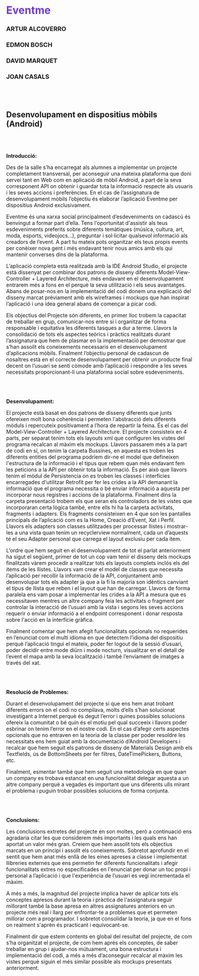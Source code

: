 ﻿

<h1 style="color:#6D39DC; font-weight:bold">Eventme</h1>

### **ARTUR ALCOVERRO**

### **EDMON BOSCH**

### **DAVID MARQUET**

### **JOAN CASALS**

 <br/><br/>
## **Desenvolupament en dispositius mòbils (Android)**
 <br/><br/>

**Introducció:**

Des de la salle s’ha encarregat als alumnes a implementar un projecte completament transversal, per aconseguir una mateixa plataforma que doni servei tant en Web com en aplicació de mòbil Android, a part de la seva corresponent API on obtenir i guardar tota la informació respecte als usuaris i les seves accions i preferències. En el cas de l’assignatura de desenvolupament mòbils l’objectiu és elaborar l’aplicació Eventme per dispositius Android exclusivament.

Eventme és una xarxa social principalment d’esdeveniments on cadascú és benvingut a formar part d’ella. Tens l'oportunitat d'assistir als teus esdeveniments preferits sobre diferents temàtiques (música, cultura, art, moda, esports, videojocs…), preguntar i sol·licitar qualsevol informació als creadors de l’event. A part tu mateix pots organitzar els teus propis events per conèixer nova gent i més endavant tenir nous amics amb els qui mantenir converses dins de la plataforma.

L’aplicació completa està realitzada amb la IDE Android Studio, el projecte està dissenyat per combinar dos patrons de disseny diferents Model-View-Controller + Layered Architecture, més endavant en el desenvolupament entrarem més a fons en el perquè la seva utilització i els seus avantatges. Abans de posar-nos en la implementació del codi donem una explicació del disseny marcat prèviament amb els wireframes i mockups que han inspirat l’aplicació i una idea general abans de començar a picar codi.

Els objectius del Projecte són diferents, en primer lloc trobem la capacitat de treballar en grup, comunicar-nos entre si i organitzar de forma responsable i equitativa les diferents tasques a dur a terme. Llavors la consolidació de tots els aspectes teòrics i pràctics realitzats durant l’assignatura que hem de plasmar en la implementació per demostrar que s’han assolit els coneixements necessaris en el desenvolupament d’aplicacions mòbils. Finalment l’objectiu personal de cadascun de nosaltres està en el correcte desenvolupament per obtenir un producte final decent on l’usuari se senti còmode amb l’aplicació i respondre a les seves necessitats proporcionant-li una plataforma social sobre esdeveniments.

 <br/><br/>


**Desenvolupament:**

El projecte està basat en dos patrons de disseny diferents que junts ofereixen molt bona coherència i permeten l'abstracció dels diferents mòduls i repercuteix positivament a l’hora de repartir la feina. És el cas del Model-View-Controller + Layered Architecture. El projecte consisteix en 4 parts, per separat tenim tots els layouts xml que configuren les vistes del programa recalcan al màxim els mockups. Llavors passarem més a la part de codi en sí, on tenim la carpeta Bussines, en aquesta es troben les diferents entities del programa podríem dir-ne el model que defineixen l'estructura de la informació i el tipus que rebem quan més endavant fem les peticions a la API per obtenir tota la informació. És per això que llavors tenim el mòdul de Persistencia on es troben les classes i interfícies encarregades d'utilitzar Retrofit per fer les crides a la API demanant la informació que el programa necessita o bé enviar informació a aquesta per incorporar nous registres i accions de la plataforma. Finalment dins la carpeta presentació trobem els que seran els controladors de les vistes que incorporaran certa lògica també, entre ells hi ha la carpeta activitats, fragments i adapters. Els fragments consisteixen en 4 que son les pantalles principals de l’aplicació com es la Home, Creació d’Event, Xat i Perfil. Llavors els adapters son classes utilitzades per processar llistes i mostrar-les a una vista quan tenim un recyclerview normalment, cada un d’aquests té el seu Adapter personal que carrega el layout exclusiu per cada item.

L’ordre que hem seguit en el desenvolupament de tot el parlat anteriorment ha sigut el següent, primer de tot un cop vam tenir el disseny dels mockups finalitzats vàrem procedir a realitzar tots els layouts complets inclós els del items de les llistes. Llavors vam crear el model de classes que necessita l’aplicació per recollir la informació de la API, conjuntament amb desenvolupar tots els adapter ja que a la fi la majoria son idèntics canviant el tipus de llista que reben i el layout que han de carregar. Llavors de forma paralela ens vam posar a implementar les crides a la API a mesura que es necessitaven mentres un altre company feia les activitats o fragment per controlar la interacció de l’usuari amb la vista i segons les seves accions requerir o enviar informació a el endpoint corresponent i donar resposta sobre l'acció en la interfície gràfica.

Finalment comentar que hem afegit funcionalitats opcionals no requerides en l’enunciat com el multi idioma en que detectem l’idioma del dispositiu perquè l’aplicació tingui el mateix, poder fer logout de la sessió d’usuari, poder decidir entre mode diürn i mode nocturn, visualitzar en el detall de l’event el mapa amb la seva localització i també l’enviament de imatges a través del xat.

 <br/><br/>

**Resolució de Problemes:**

Durant el desenvolupament del projecte si que ens hem anat trobant diferents errors on el codi no compilava, molts d’ells s’han solucionat investigant a Internet perquè és degut l’error i quines possibles solucions ofereix la comunitat o bé quin és el motiu pel qual succeeix i llavors poder esbrinar on tenim l’error en el nostre codi. En el cas d’afegir certs aspectes opcionals que no entraven en la teoria de la classe per poder resoldre les necessitats ens hem guiat amb la documentació d’Android Developers i recalcar que hem seguit els patrons de disseny de Materials Design amb els Textfields, ús de BottomSheets per fer filtres, DateTimePickers, Buttons, etc.


Finalment, esmentar també que hem seguit una metodología en que quan un company es trobava estancat en una funcionalitat delegar aquesta a un altre company perquè a vegades és important que uns diferents ulls mirant el problema i puguin trobar possibles solucions de forma conjunta.

 <br/><br/>

**Conclusions:**

Les conclusions extretes del projecte en son moltes, però a continuació ens agradaria citar les que considerem més importants i les quals ens han aportat un valor més gran. Creiem que hem assolit tots els objectius marcats en un principi i assolit els coneixements. Sobretot aprofundir en el sentit que hem anat més enllà de les eines apreses a classe i implementat llibreries externes que ens permetin fer diferents funcionalitats i afegir funcionalitats extres no especificades en l'enunciat per donar un toc propi i personal a l’aplicació i que l'experiència de l’usuari es vegi incrementada el màxim.

A més a més, la magnitud del projecte implica haver de aplicar tots els conceptes apresos durant la teoria i pràctica de l'assignatura seguir millorant també la base apresa en altres assignatures anteriors en un projecte més real i llarg per enfrontar-te a problemes que et permeten millorar com a programador. I sobretot consolidar la teoria, ja que en el fons on realment s'aprèn és practicant i equivocant-se.

Finalment dir que estem contents en global del resultat del projecte, de com s’ha organitzat el projecte, de com hem après els conceptes, de saber treballar en grup i ajudar-nos mútuament, una bona estructura i implementació del codi, a més a més d’aconseguir recalcar al màxim les vistes perquè siguin el més similar possible als mockups presentats anteriorment.

